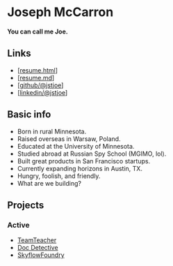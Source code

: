 # Joseph McCarron

**You can call me Joe.**

## Links

- [[resume.html](https://jstjoe.github.io/resume)]
- [[resume.md](https://jstjoe.github.io/resume)]
- [[github/@jstjoe](https://github.com/jstjoe)]
- [[linkedin/@jstjoe](https://www.linkedin.com/in/jstjoe/)]

## Basic info

- Born in rural Minnesota.
- Raised overseas in Warsaw, Poland.
- Educated at the University of Minnesota.
- Studied abroad at Russian Spy School (MGIMO, lol).
- Built great products in San Francisco startups.
- Currently expanding horizons in Austin, TX.
- Hungry, foolish, and friendly.
- What are we building?

## Projects

### Active

- [TeamTeacher](https://www.teamteacher.ai/)
- [Doc Detective](https://doc-detective.com/)
- [SkyflowFoundry](https://github.com/SkyflowFoundry)

<!-- ### Legacy

- [TODO]

## Working with me

- [TODO] -->
